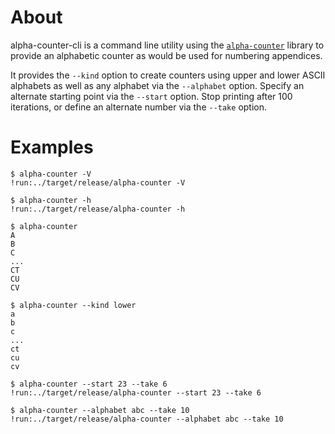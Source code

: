 # About

alpha-counter-cli is a command line utility using the
[`alpha-counter`](https://crates.io/crates/alpha-counter) library to provide an
alphabetic counter as would be used for numbering appendices.

It provides the `--kind` option to create counters using upper and lower ASCII
alphabets as well as any alphabet via the `--alphabet` option.
Specify an alternate starting point via the `--start` option.
Stop printing after 100 iterations, or define an alternate number via the
`--take` option.

# Examples

```
$ alpha-counter -V
!run:../target/release/alpha-counter -V
```

```
$ alpha-counter -h
!run:../target/release/alpha-counter -h
```

```
$ alpha-counter
A
B
C
...
CT
CU
CV
```

```
$ alpha-counter --kind lower
a
b
c
...
ct
cu
cv
```

```
$ alpha-counter --start 23 --take 6
!run:../target/release/alpha-counter --start 23 --take 6
```

```
$ alpha-counter --alphabet abc --take 10
!run:../target/release/alpha-counter --alphabet abc --take 10
```

